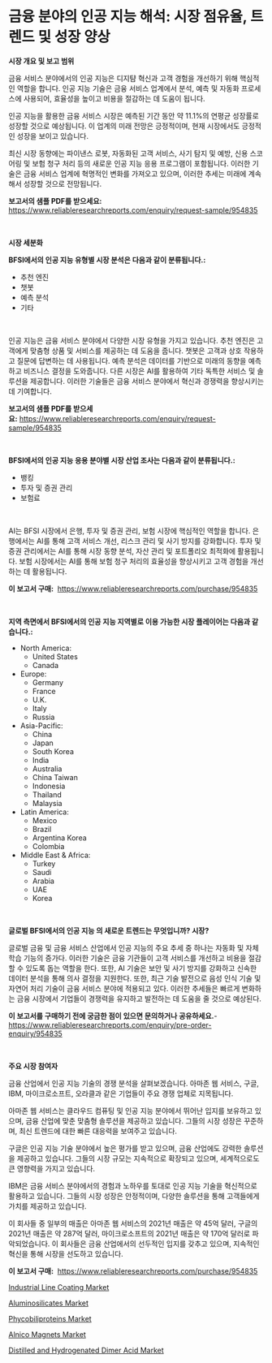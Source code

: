 <p><h1>금융 분야의 인공 지능 해석: 시장 점유율, 트렌드 및 성장 양상</h1></p><p><strong>시장 개요 및 보고 범위</strong></p>
<p><p>금융 서비스 분야에서의 인공 지능은 디지턈 혁신과 고객 경험을 개선하기 위해 핵심적인 역할을 합니다. 인공 지능 기술은 금융 서비스 업계에서 분석, 예측 및 자동화 프로세스에 사용되어, 효율성을 높이고 비용을 절감하는 데 도움이 됩니다. </p><p>인공 지능을 활용한 금융 서비스 시장은 예측된 기간 동안 약 11.1%의 연평균 성장률로 성장할 것으로 예상됩니다. 이 업계의 미래 전망은 긍정적이며, 현재 시장에서도 긍정적인 성장을 보이고 있습니다. </p><p>최신 시장 동향에는 파이낸스 로봇, 자동화된 고객 서비스, 사기 탐지 및 예방, 신용 스코어링 및 보험 청구 처리 등의 새로운 인공 지능 응용 프로그램이 포함됩니다. 이러한 기술은 금융 서비스 업계에 혁명적인 변화를 가져오고 있으며, 이러한 추세는 미래에 계속해서 성장할 것으로 전망됩니다.</p></p>
<p><strong>보고서의 샘플 PDF를 받으세요:</strong> <a href="https://www.reliableresearchreports.com/enquiry/request-sample/954835">https://www.reliableresearchreports.com/enquiry/request-sample/954835</a></p>
<p>&nbsp;</p>
<p><strong>시장 세분화</strong></p>
<p><strong>BFSI에서의 인공 지능 유형별 시장 분석은 다음과 같이 분류됩니다.:</strong></p>
<p><ul><li>추천 엔진</li><li>챗봇</li><li>예측 분석</li><li>기타</li></ul></p>
<p>&nbsp;</p>
<p><p>인공 지능은 금융 서비스 분야에서 다양한 시장 유형을 가지고 있습니다. 추천 엔진은 고객에게 맞춤형 상품 및 서비스를 제공하는 데 도움을 줍니다. 챗봇은 고객과 상호 작용하고 질문에 답변하는 데 사용됩니다. 예측 분석은 데이터를 기반으로 미래의 동향을 예측하고 비즈니스 결정을 도와줍니다. 다른 시장은 AI를 활용하여 기타 독특한 서비스 및 솔루션을 제공합니다. 이러한 기술들은 금융 서비스 분야에서 혁신과 경쟁력을 향상시키는 데 기여합니다.</p></p>
<p><strong>보고서의 샘플 PDF를 받으세요:</strong>&nbsp;<a href="https://www.reliableresearchreports.com/enquiry/request-sample/954835">https://www.reliableresearchreports.com/enquiry/request-sample/954835</a></p>
<p>&nbsp;</p>
<p><strong> BFSI에서의 인공 지능 응용 분야별 시장 산업 조사는 다음과 같이 분류됩니다.:</strong></p>
<p><ul><li>뱅킹</li><li>투자 및 증권 관리</li><li>보험료</li></ul></p>
<p>&nbsp;</p>
<p><p>AI는 BFSI 시장에서 은행, 투자 및 증권 관리, 보험 시장에 핵심적인 역할을 합니다. 은행에서는 AI를 통해 고객 서비스 개선, 리스크 관리 및 사기 방지를 강화합니다. 투자 및 증권 관리에서는 AI를 통해 시장 동향 분석, 자산 관리 및 포트폴리오 최적화에 활용됩니다. 보험 시장에서는 AI를 통해 보험 청구 처리의 효율성을 향상시키고 고객 경험을 개선하는 데 활용됩니다.</p></p>
<p><strong>이 보고서 구매:</strong>&nbsp; <a href="https://www.reliableresearchreports.com/purchase/954835">https://www.reliableresearchreports.com/purchase/954835</a></p>
<p>&nbsp;</p>
<p><strong>지역 측면에서 BFSI에서의 인공 지능 지역별로 이용 가능한 시장 플레이어는 다음과 같습니다.:</strong></p>
<p><ul>
    <li>
        North America:
        <ul>
            <li>United States</li>
            <li>Canada</li>
        </ul>
    </li>
    <li>
        Europe:
        <ul>
            <li>Germany</li>
            <li>France</li>
            <li>U.K.</li>
            <li>Italy</li>
            <li>Russia</li>
        </ul>
    </li>
    <li>
        Asia-Pacific:
        <ul>
            <li>China</li>
            <li>Japan</li>
            <li>South Korea</li>
            <li>India</li>
            <li>Australia</li>
            <li>China Taiwan</li>
            <li>Indonesia</li>
            <li>Thailand</li>
            <li>Malaysia</li>
        </ul>
    </li>
    <li>
        Latin America:
        <ul>
            <li>Mexico</li>
            <li>Brazil</li>
            <li>Argentina Korea</li>
            <li>Colombia</li>
        </ul>
    </li>
    <li>
        Middle East & Africa:
        <ul>
            <li>Turkey</li>
            <li>Saudi</li>
            <li>Arabia</li>
            <li>UAE</li>
            <li>Korea</li>
        </ul>
    </li>
    </ul></p>
<p>&nbsp;</p>
<p><strong>글로벌 BFSI에서의 인공 지능 의 새로운 트렌드는 무엇입니까? 시장?</strong></p>
<p><p>글로벌 금융 및 금융 서비스 산업에서 인공 지능의 주요 추세 중 하나는 자동화 및 자체 학습 기능의 증가다. 이러한 기술은 금융 기관들이 고객 서비스를 개선하고 비용을 절감할 수 있도록 돕는 역할을 한다. 또한, AI 기술은 보안 및 사기 방지를 강화하고 신속한 데이터 분석을 통해 의사 결정을 지원한다. 또한, 최근 기술 발전으로 음성 인식 기술 및 자연어 처리 기술이 금융 서비스 분야에 적용되고 있다. 이러한 추세들은 빠르게 변화하는 금융 시장에서 기업들이 경쟁력을 유지하고 발전하는 데 도움을 줄 것으로 예상된다.</p></p>
<p><strong>이 보고서를 구매하기 전에 궁금한 점이 있으면 문의하거나 공유하세요.</strong>- <a href="https://www.reliableresearchreports.com/enquiry/pre-order-enquiry/954835">https://www.reliableresearchreports.com/enquiry/pre-order-enquiry/954835</a></p>
<p>&nbsp;</p>
<p><strong>주요 시장 참여자</strong></p>
<p><p>금융 산업에서 인공 지능 기술의 경쟁 분석을 살펴보겠습니다. 아마존 웹 서비스, 구글, IBM, 마이크로소프트, 오라클과 같은 기업들이 주요 경쟁 업체로 지목됩니다. </p><p>아마존 웹 서비스는 클라우드 컴퓨팅 및 인공 지능 분야에서 뛰어난 입지를 보유하고 있으며, 금융 산업에 맞춘 맞춤형 솔루션을 제공하고 있습니다. 그들의 시장 성장은 꾸준하며, 최신 트렌드에 대한 빠른 대응력을 보여주고 있습니다.</p><p>구글은 인공 지능 기술 분야에서 높은 평가를 받고 있으며, 금융 산업에도 강력한 솔루션을 제공하고 있습니다. 그들의 시장 규모는 지속적으로 확장되고 있으며, 세계적으로도 큰 영향력을 가지고 있습니다.</p><p>IBM은 금융 서비스 분야에서의 경험과 노하우를 토대로 인공 지능 기술을 혁신적으로 활용하고 있습니다. 그들의 시장 성장은 안정적이며, 다양한 솔루션을 통해 고객들에게 가치를 제공하고 있습니다.</p><p>이 회사들 중 일부의 매출은 아마존 웹 서비스의 2021년 매출은 약 45억 달러, 구글의 2021년 매출은 약 287억 달러, 마이크로소프트의 2021년 매출은 약 170억 달러로 파악되었습니다. 이 회사들은 금융 산업에서의 선두적인 입지를 갖추고 있으며, 지속적인 혁신을 통해 시장을 선도하고 있습니다.</p></p>
<p><strong>이 보고서 구매:</strong>&nbsp;&nbsp;<a href="https://www.reliableresearchreports.com/purchase/954835">https://www.reliableresearchreports.com/purchase/954835</a></p>
<p><p><a href="https://cautious-neon-760.notion.site/Industrial-Line-Coating-Market-Furnish-Information-about-Market-Size-Market-Share-Market-Dynamics--0069768334c142bf87fca1553a95040f">Industrial Line Coating Market</a></p><p><a href="https://view.publitas.com/reportprime-1/aluminosilicates-market-insights-market-players-and-forecast-till-2031/">Aluminosilicates Market</a></p><p><a href="https://github.com/nicoletavirag/Market-Research-Report-List-2/blob/main/phycobiliproteins-market.md">Phycobiliproteins Market</a></p><p><a href="https://view.publitas.com/reportprime-1/insights-into-alnico-magnets-market-size-analysing-market-share-trends-and-growth-from-2024-to-2031/">Alnico Magnets Market</a></p><p><a href="https://spotless-saver-8fd.notion.site/Distilled-and-Hydrogenated-Dimer-Acid-Market-Provides-Detailed-Segmentation-of-this-Market-based-on--32f696e597a24bdc939b68e56679a1ec">Distilled and Hydrogenated Dimer Acid Market</a></p></p>

